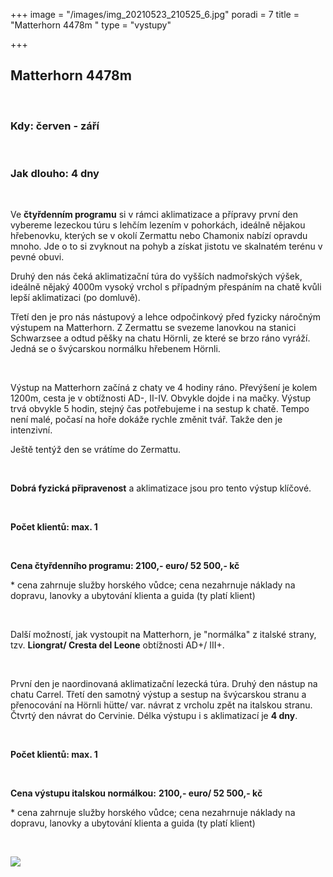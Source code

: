 +++
image = "/images/img_20210523_210525_6.jpg"
poradi = 7
title = "Matterhorn 4478m "
type = "vystupy"

+++
## **Matterhorn 4478m**

 

### **Kdy:** červen - září

 

### **Jak dlouho:** 4 dny

 

Ve **čtyřdenním programu** si v rámci aklimatizace a přípravy první den vybereme lezeckou túru s lehčím lezením v pohorkách, ideálně nějakou hřebenovku, kterých se v okolí Zermattu nebo Chamonix nabízí opravdu mnoho. Jde o to si zvyknout na pohyb a získat jistotu ve skalnatém terénu v pevné obuvi.

Druhý den nás čeká aklimatizační túra do vyšších nadmořských výšek, ideálně nějaký 4000m vysoký vrchol s případným přespáním na chatě kvůli lepší aklimatizaci (po domluvě).

Třetí den je pro nás nástupový a lehce odpočinkový před fyzicky náročným výstupem na Matterhorn. Z Zermattu se svezeme lanovkou  na stanici Schwarzsee a odtud pěšky na chatu Hörnli, ze které se brzo ráno vyráží. Jedná se o švýcarskou normálku hřebenem Hörnli.

 

Výstup na Matterhorn začíná z chaty ve 4 hodiny ráno. Převýšení je kolem 1200m, cesta je v obtížnosti AD-, II-IV. Obvykle dojde i na mačky. Výstup trvá obvykle 5 hodin, stejný čas potřebujeme i na sestup k chatě. Tempo není malé, počasí na hoře dokáže rychle změnit tvář. Takže den je intenzivní.

Ještě tentýž den se vrátíme do Zermattu.

 

**Dobrá fyzická připravenost** a aklimatizace jsou pro tento výstup klíčové.

 

**Počet klientů:    max. 1**

 

**Cena čtyřdenního programu:    2100,- euro/ 52 500,- kč**

\* cena zahrnuje služby horského vůdce; cena nezahrnuje náklady na dopravu, lanovky a ubytování klienta a guida (ty platí klient)

 

Další možností, jak vystoupit na Matterhorn, je "normálka" z italské strany, tzv. **Liongrat/ Cresta del Leone** obtížnosti AD+/ III+.

 

První den je naordinovaná aklimatizační lezecká túra. Druhý den nástup na chatu Carrel. Třetí den samotný výstup a sestup na švýcarskou stranu a přenocování na Hörnli hütte/ var. návrat z vrcholu zpět na italskou stranu. Čtvrtý den návrat do Cervinie. Délka výstupu i s aklimatizací je **4 dny**.

 

**Počet klientů: max. 1**

 

**Cena výstupu italskou normálkou:**    **2100,- euro/ 52 500,- kč**

\* cena zahrnuje služby horského vůdce; cena nezahrnuje náklady na dopravu, lanovky a ubytování klienta a guida (ty platí klient)

 

![](/images/20220721_151052.jpg)